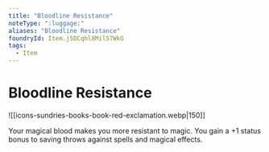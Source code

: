 ```yaml
---
title: "Bloodline Resistance"
noteType: ":luggage:"
aliases: "Bloodline Resistance"
foundryId: Item.j5DCqhl8Mil57WkG
tags:
  - Item
---
```


# Bloodline Resistance
![[icons-sundries-books-book-red-exclamation.webp|150]]

Your magical blood makes you more resistant to magic. You gain a +1 status bonus to saving throws against spells and magical effects.
